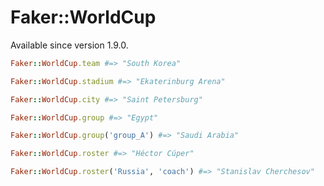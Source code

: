 # Faker::WorldCup

Available since version 1.9.0.

```ruby
Faker::WorldCup.team #=> "South Korea"

Faker::WorldCup.stadium #=> "Ekaterinburg Arena"

Faker::WorldCup.city #=> "Saint Petersburg"

Faker::WorldCup.group #=> "Egypt"

Faker::WorldCup.group('group_A') #=> "Saudi Arabia"

Faker::WorldCup.roster #=> "Héctor Cúper"

Faker::WorldCup.roster('Russia', 'coach') #=> "Stanislav Cherchesov"
```
